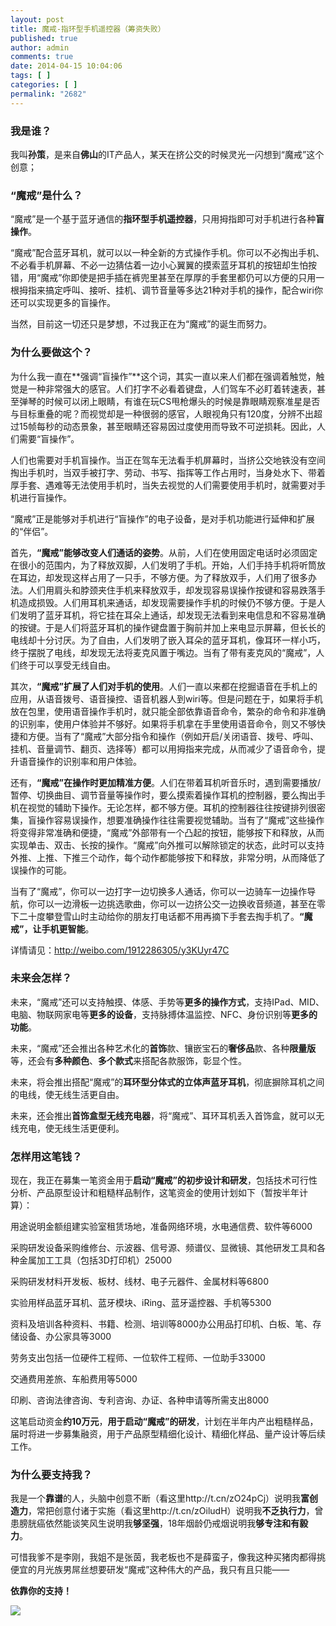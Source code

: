 ```yaml
---
layout: post
title: 魔戒-指环型手机遥控器（筹资失败）
published: true
author: admin
comments: true
date: 2014-04-15 10:04:06
tags: [ ]
categories: [ ]
permalink: "2682"
---
```

### **我是谁？**

我叫**孙策**，是来自**佛山**的IT产品人，某天在挤公交的时候灵光一闪想到“魔戒”这个创意；

### **“魔戒”是什么？**

“魔戒”是一个基于蓝牙通信的**指环型手机遥控器**，只用拇指即可对手机进行各种**盲操作**。

“魔戒”配合蓝牙耳机，就可以以一种全新的方式操作手机。你可以不必掏出手机、不必看手机屏幕、不必一边猜估着一边小心翼翼的摸索蓝牙耳机的按钮却生怕按错，用“魔戒”你即使是把手插在裤兜里甚至在厚厚的手套里都仍可以方便的只用一根拇指来搞定呼叫、接听、挂机、调节音量等多达21种对手机的操作，配合wiri你还可以实现更多的盲操作。

当然，目前这一切还只是梦想，不过我正在为“魔戒”的诞生而努力。

### **为什么要做这个？**

为什么我一直在**强调“盲操作”**这个词，其实一直以来人们都在强调着触觉，触觉是一种非常强大的感官。人们打字不必看着键盘，人们驾车不必盯着转速表，甚至弹琴的时候可以闭上眼睛，有谁在玩CS甩枪爆头的时候是靠眼睛观察准星是否与目标重叠的呢？而视觉却是一种很弱的感官，人眼视角只有120度，分辨不出超过15帧每秒的动态景象，甚至眼睛还容易因过度使用而导致不可逆损耗。因此，人们需要“盲操作”。

人们也需要对手机盲操作。当正在驾车无法看手机屏幕时，当挤公交地铁没有空间掏出手机时，当双手被打字、劳动、书写、指挥等工作占用时，当身处水下、带着厚手套、遇难等无法使用手机时，当失去视觉的人们需要使用手机时，就需要对手机进行盲操作。

“魔戒”正是能够对手机进行“盲操作”的电子设备，是对手机功能进行延伸和扩展的“伴侣”。

首先，**“魔戒”能够改变人们通话的姿势**。从前，人们在使用固定电话时必须固定在很小的范围内，为了释放双脚，人们发明了手机。开始，人们手持手机将听筒放在耳边，却发现这样占用了一只手，不够方便。为了释放双手，人们用了很多办法。人们用肩头和脖颈夹住手机来释放双手，却发现容易误操作按键和容易跌落手机造成损毁。人们用耳机来通话，却发现需要操作手机的时候仍不够方便。于是人们发明了蓝牙耳机，将它挂在耳朵上通话，却发现无法看到来电信息和不容易准确的按键。于是人们将蓝牙耳机的操作键盘置于胸前并加上来电显示屏幕，但长长的电线却十分讨厌。为了自由，人们发明了嵌入耳朵的蓝牙耳机，像耳环一样小巧，终于摆脱了电线，却发现无法将麦克风置于嘴边。当有了带有麦克风的“魔戒”，人们终于可以享受无线自由。

其次，**“魔戒”扩展了人们对手机的使用**。人们一直以来都在挖掘语音在手机上的应用，从语音拨号、语音操控、语音机器人到wiri等。但是问题在于，如果将手机放在包里，使用语音操作手机时，就只能全部依靠语音命令，繁杂的命令和非准确的识别率，使用户体验并不够好。如果将手机拿在手里使用语音命令，则又不够快捷和方便。当有了“魔戒”大部分指令和操作（例如开启/关闭语音、拨号、呼叫、挂机、音量调节、翻页、选择等）都可以用拇指来完成，从而减少了语音命令，提升语音操作的识别率和用户体验。

还有，**“魔戒”在操作时更加精准方便**。人们在带着耳机听音乐时，遇到需要播放/暂停、切换曲目、调节音量等操作时，要么摸索着操作耳机的控制器，要么掏出手机在视觉的辅助下操作。无论怎样，都不够方便。耳机的控制器往往按键排列很密集，盲操作容易误操作，想要准确操作往往需要视觉辅助。当有了“魔戒”这些操作将变得非常准确和便捷，“魔戒”外部带有一个凸起的按钮，能够按下和释放，从而实现单击、双击、长按的操作。“魔戒”向外推可以解除锁定的状态，此时可以支持外推、上推、下推三个动作，每个动作都能够按下和释放，非常分明，从而降低了误操作的可能。

当有了“魔戒”，你可以一边打字一边切换多人通话，你可以一边骑车一边操作导航，你可以一边滑板一边挑选歌曲，你可以一边挤公交一边换收音频道，甚至在零下二十度攀登雪山时主动给你的朋友打电话都不用再摘下手套去掏手机了。**“魔戒”，让手机更智能**。

详情请见：http://weibo.com/1912286305/y3KUyr47C

### **未来会怎样？**

未来，“魔戒”还可以支持触摸、体感、手势等**更多的操作方式**，支持IPad、MID、电脑、物联网家电等**更多的设备**，支持脉搏体温监控、NFC、身份识别等**更多的功能**。

未来，“魔戒”还会推出各种艺术化的**首饰**款、镶嵌宝石的**奢侈品**款、各种**限量版**等，还会有**多种颜色**、**多个款式**来搭配各款服饰，彰显个性。

未来，将会推出搭配“魔戒”的**耳环型分体式的立体声蓝牙耳机**，彻底摒除耳机之间的电线，使无线生活更自由。

未来，还会推出**首饰盒型无线充电器**，将“魔戒”、耳环耳机丢入首饰盒，就可以无线充电，使无线生活更便利。

### **怎样用这笔钱？**

现在，我正在募集一笔资金用于**启动“魔戒”的初步设计和研发**，包括技术可行性分析、产品原型设计和粗糙样品制作，这笔资金的使用计划如下（暂按半年计算）：

用途说明金额组建实验室租赁场地，准备网络环境，水电通信费、软件等6000

采购研发设备采购维修台、示波器、信号源、频谱仪、显微镜、其他研发工具和各种金属加工工具（包括3D打印机）25000

采购研发材料开发板、板材、线材、电子元器件、金属材料等6800

实验用样品蓝牙耳机、蓝牙模块、iRing、蓝牙遥控器、手机等5300

资料及培训各种资料、书籍、检测、培训等8000办公用品打印机、白板、笔、存储设备、办公家具等3000

劳务支出包括一位硬件工程师、一位软件工程师、一位助手33000

交通费用差旅、车船费用等5000

印刷、咨询法律咨询、专利咨询、办证、各种申请等所需支出8000

这笔启动资金**约10万元**，**用于启动“魔戒”的研发**，计划在半年内产出粗糙样品，届时将进一步募集融资，用于产品原型精细化设计、精细化样品、量产设计等后续工作。

### **为什么要支持我？**

我是一个**靠谱**的人，头脑中创意不断（看这里http://t.cn/zO24pCj）说明我**富创造力**，常把创意付诸于实施（看这里http://t.cn/zOiludH）说明我**不乏执行力**，曾患膀胱癌依然能谈笑风生说明我**够坚强**，18年烟龄仍戒烟说明我**够专注和有毅力**。

可惜我爹不是李刚，我姐不是张茵，我老板也不是薛蛮子，像我这种买猪肉都得挑便宜的月光族男屌丝想要研发“魔戒”这种伟大的产品，我只有且只能——

**依靠你的支持！**

![][1]

 [1]: http://yongz.com/yz/wp-content/uploads/2014/04/afacdb0a401ccdf6b48551bbc00e8a74.jpg